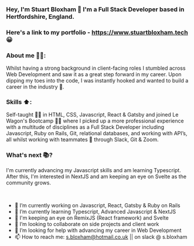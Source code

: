 ### Hey, I'm Stuart Bloxham 👋 I'm a Full Stack Developer based in Hertfordshire, England.
### Here's a link to my portfolio - https://www.stuartbloxham.tech 😀

### About me 👨‍🦱:
Whilst having a strong background in client-facing roles I stumbled across Web Development and saw it as a great step forward in my career. Upon dipping my toes into the code, I was instantly hooked and wanted to build a career in the industry 🎉.

### Skills ⬆️:
Self-taught 🧑‍💻 in HTML, CSS, Javascript, React & Gatsby and joined Le Wagon's Bootcamp 🧑‍🎓 where I picked up a more professional experience with a multitude of disciplines as a Full Stack Developer including Javascript, Ruby on Rails, Git, relational databases, and working with API’s, all whilst working with teammates 👬 through Slack, Git & Zoom.

### What's next 📚?
I'm currently advancing my Javascript skills and am learning Typescript. After this, I'm interested in NextJS and am keeping an eye on Svelte as the community grows.

<br/>

- 🔭 I’m currently working on Javascript, React, Gatsby & Ruby on Rails
- 🌱 I’m currently learning Typescript, Advanced Javascript & NextJS
- 👀 I'm keeping an eye on RemixJS (React framework) and Svelte
- 👯 I’m looking to collaborate on side projects and client work
- 🤔 I’m looking for help with advancing my career in Web Development
- 📫 How to reach me: s.bloxham@hotmail.co.uk || on slack @ s.bloxham

